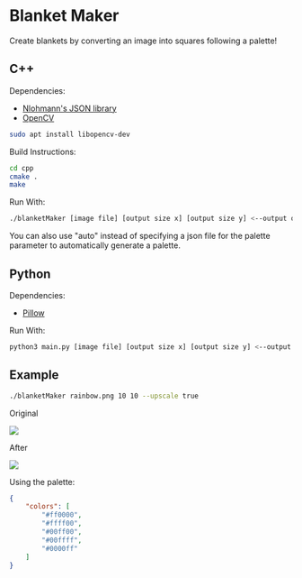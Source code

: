 # Blanket Maker

Create blankets by converting an image into squares following a palette!

## C++
Dependencies:
- [Nlohmann's JSON library](https://github.com/nlohmann/json)
- [OpenCV](https://opencv.org/)

```bash
sudo apt install libopencv-dev
```

Build Instructions:
```bash
cd cpp
cmake .
make
```

Run With:
```bash
./blanketMaker [image file] [output size x] [output size y] <--output outputFile> <--palette paletteFile> <--upscale true/false> <--textfile filename>
```
You can also use "auto" instead of specifying a json file for the palette parameter to automatically generate a palette.

## Python

Dependencies:
- [Pillow](https://github.com/python-pillow/Pillow/)

Run With:
```bash
python3 main.py [image file] [output size x] [output size y] <--output outputFile> <--palette paletteFile> <--upscale true/false> <--textfile filename>
```


## Example
```bash
./blanketMaker rainbow.png 10 10 --upscale true
```

Original

![][original]

After

![][output]

Using the palette:
```json
{
	"colors": [
		"#ff0000",
		"#ffff00",
		"#00ff00",
		"#00ffff",
		"#0000ff"
	]
}
```

[original]: <https://media.discordapp.net/attachments/1202064667799724065/1202067164140408903/rainbow.png>
[output]: <https://media.discordapp.net/attachments/1202064667799724065/1202067164442669086/bar.png>
